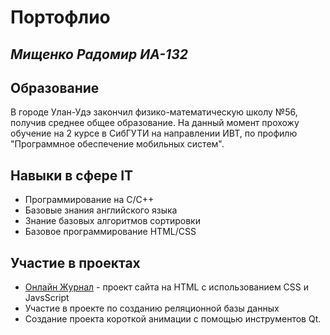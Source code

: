 # Портофлио

## _Мищенко Радомир ИА-132_

## Образование
В городе Улан-Удэ закончил физико-математическую школу №56, получив среднее общее образование.
На данный момент прохожу обучение на 2 курсе в СибГУТИ на направлении ИВТ, по профилю "Программное обеспечение мобильных систем".

## Навыки в сфере IT

- Программирование на C/C++
- Базовые знания английского языка
- Знание базовых алгоритмов сортировки
- Базовое программирование HTML/CSS

## Участие в проектах

- [Онлайн Журнал](http://radomir.7m.pl) - проект сайта на HTML с использованием CSS и JavsScript
- Участие в проекте по созданию реляционной базы данных
- Создание проекта короткой анимации с помощью инструментов Qt.